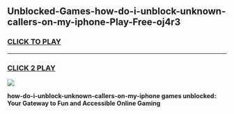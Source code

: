 
## Unblocked-Games-how-do-i-unblock-unknown-callers-on-my-iphone-Play-Free-oj4r3
<h3>
<a href="https://premium76.site?title=how-do-i-unblock-unknown-callers-on-my-iphone&ref=21A">CLICK TO PLAY</a></h3>
<hr>

<h3>
<a href="https://premium76.site?title=how-do-i-unblock-unknown-callers-on-my-iphone&ref=21A">CLICK 2 PLAY</a>
  
</h3>

<a href="https://premium76.site?title=how-do-i-unblock-unknown-callers-on-my-iphone&ref=21A"><img src="https://clearcache.store/games.png"></a>


**how-do-i-unblock-unknown-callers-on-my-iphone games unblocked: Your Gateway to Fun and Accessible Online Gaming**
